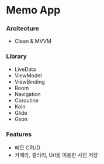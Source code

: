 # Memo App 

### Arcitecture
 - Clean & MVVM

### Library
 - LiveData
 - ViewModel
 - ViewBinding
 - Room
 - Navigation
 - Coroutine
 - Koin
 - Glide
 - Gson

### Features
 - 메모 CRUD
 - 카메라, 갤러리, Url을 이용한 사진 저장
